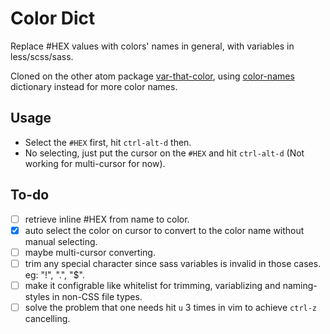 # Color Dict

Replace #HEX values with colors' names in general, with variables in less/scss/sass.

Cloned on the other atom package [var-that-color](https://atom.io/packages/var-that-color), using [color-names](https://github.com/meodai/color-names) dictionary instead for more color names.

## Usage

- Select the `#HEX` first, hit `ctrl-alt-d` then.
- No selecting, just put the cursor on the `#HEX` and hit `ctrl-alt-d` (Not working for multi-cursor for now).

## To-do

- [ ] retrieve inline #HEX from name to color.
- [x] auto select the color on cursor to convert to the color name without manual selecting.
- [ ] maybe multi-cursor converting.
- [ ] trim any special character since sass variables is invalid in those cases. eg: "!", ".", "$".
- [ ] make it configrable like whitelist for trimming, variablizing and naming-styles in non-CSS file types.
- [ ] solve the problem that one needs hit `u` 3 times in vim to achieve `ctrl-z` cancelling.
